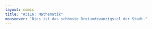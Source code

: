 ```yaml
---
layout: comic
title: "#3116: Mathematik"
mouseover: "Dies ist das schönste Dreiundzwanzigstel der Stadt."
---
```


